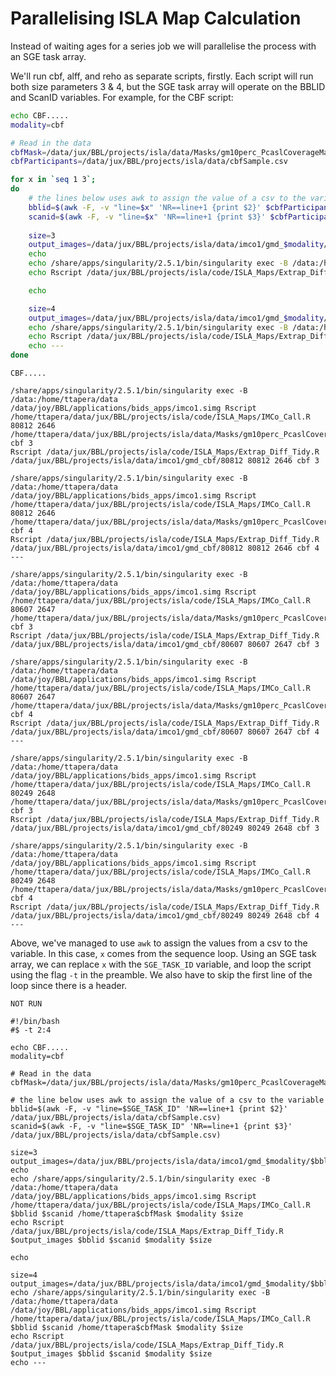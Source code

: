 
# Parallelising ISLA Map Calculation

Instead of waiting ages for a series job we will parallelise the process with an SGE task array.

We'll run cbf, alff, and reho as separate scripts, firstly. Each script will run both size parameters 3 & 4, but the SGE task array will operate on the BBLID and ScanID variables. For example, for the CBF script:


```bash
echo CBF.....
modality=cbf

# Read in the data
cbfMask=/data/jux/BBL/projects/isla/data/Masks/gm10perc_PcaslCoverageMask.nii.gz
cbfParticipants=/data/jux/BBL/projects/isla/data/cbfSample.csv

for x in `seq 1 3`;
do
    # the lines below uses awk to assign the value of a csv to the variable
    bblid=$(awk -F, -v "line=$x" 'NR==line+1 {print $2}' $cbfParticipants)
    scanid=$(awk -F, -v "line=$x" 'NR==line+1 {print $3}' $cbfParticipants)
    
    size=3
    output_images=/data/jux/BBL/projects/isla/data/imco1/gmd_$modality/$bblid
    echo
    echo /share/apps/singularity/2.5.1/bin/singularity exec -B /data:/home/ttapera/data /data/joy/BBL/applications/bids_apps/imco1.simg Rscript /home/ttapera/data/jux/BBL/projects/isla/code/ISLA_Maps/IMCo_Call.R $bblid $scanid /home/ttapera$cbfMask $modality $size
    echo Rscript /data/jux/BBL/projects/isla/code/ISLA_Maps/Extrap_Diff_Tidy.R $output_images $bblid $scanid $modality $size

    echo

    size=4
    output_images=/data/jux/BBL/projects/isla/data/imco1/gmd_$modality/$bblid
    echo /share/apps/singularity/2.5.1/bin/singularity exec -B /data:/home/ttapera/data /data/joy/BBL/applications/bids_apps/imco1.simg Rscript /home/ttapera/data/jux/BBL/projects/isla/code/ISLA_Maps/IMCo_Call.R $bblid $scanid /home/ttapera$cbfMask $modality $size
    echo Rscript /data/jux/BBL/projects/isla/code/ISLA_Maps/Extrap_Diff_Tidy.R $output_images $bblid $scanid $modality $size
    echo ---
done
```

    CBF.....
    
    /share/apps/singularity/2.5.1/bin/singularity exec -B /data:/home/ttapera/data /data/joy/BBL/applications/bids_apps/imco1.simg Rscript /home/ttapera/data/jux/BBL/projects/isla/code/ISLA_Maps/IMCo_Call.R 80812 2646 /home/ttapera/data/jux/BBL/projects/isla/data/Masks/gm10perc_PcaslCoverageMask.nii.gz cbf 3
    Rscript /data/jux/BBL/projects/isla/code/ISLA_Maps/Extrap_Diff_Tidy.R /data/jux/BBL/projects/isla/data/imco1/gmd_cbf/80812 80812 2646 cbf 3
    
    /share/apps/singularity/2.5.1/bin/singularity exec -B /data:/home/ttapera/data /data/joy/BBL/applications/bids_apps/imco1.simg Rscript /home/ttapera/data/jux/BBL/projects/isla/code/ISLA_Maps/IMCo_Call.R 80812 2646 /home/ttapera/data/jux/BBL/projects/isla/data/Masks/gm10perc_PcaslCoverageMask.nii.gz cbf 4
    Rscript /data/jux/BBL/projects/isla/code/ISLA_Maps/Extrap_Diff_Tidy.R /data/jux/BBL/projects/isla/data/imco1/gmd_cbf/80812 80812 2646 cbf 4
    ---
    
    /share/apps/singularity/2.5.1/bin/singularity exec -B /data:/home/ttapera/data /data/joy/BBL/applications/bids_apps/imco1.simg Rscript /home/ttapera/data/jux/BBL/projects/isla/code/ISLA_Maps/IMCo_Call.R 80607 2647 /home/ttapera/data/jux/BBL/projects/isla/data/Masks/gm10perc_PcaslCoverageMask.nii.gz cbf 3
    Rscript /data/jux/BBL/projects/isla/code/ISLA_Maps/Extrap_Diff_Tidy.R /data/jux/BBL/projects/isla/data/imco1/gmd_cbf/80607 80607 2647 cbf 3
    
    /share/apps/singularity/2.5.1/bin/singularity exec -B /data:/home/ttapera/data /data/joy/BBL/applications/bids_apps/imco1.simg Rscript /home/ttapera/data/jux/BBL/projects/isla/code/ISLA_Maps/IMCo_Call.R 80607 2647 /home/ttapera/data/jux/BBL/projects/isla/data/Masks/gm10perc_PcaslCoverageMask.nii.gz cbf 4
    Rscript /data/jux/BBL/projects/isla/code/ISLA_Maps/Extrap_Diff_Tidy.R /data/jux/BBL/projects/isla/data/imco1/gmd_cbf/80607 80607 2647 cbf 4
    ---
    
    /share/apps/singularity/2.5.1/bin/singularity exec -B /data:/home/ttapera/data /data/joy/BBL/applications/bids_apps/imco1.simg Rscript /home/ttapera/data/jux/BBL/projects/isla/code/ISLA_Maps/IMCo_Call.R 80249 2648 /home/ttapera/data/jux/BBL/projects/isla/data/Masks/gm10perc_PcaslCoverageMask.nii.gz cbf 3
    Rscript /data/jux/BBL/projects/isla/code/ISLA_Maps/Extrap_Diff_Tidy.R /data/jux/BBL/projects/isla/data/imco1/gmd_cbf/80249 80249 2648 cbf 3
    
    /share/apps/singularity/2.5.1/bin/singularity exec -B /data:/home/ttapera/data /data/joy/BBL/applications/bids_apps/imco1.simg Rscript /home/ttapera/data/jux/BBL/projects/isla/code/ISLA_Maps/IMCo_Call.R 80249 2648 /home/ttapera/data/jux/BBL/projects/isla/data/Masks/gm10perc_PcaslCoverageMask.nii.gz cbf 4
    Rscript /data/jux/BBL/projects/isla/code/ISLA_Maps/Extrap_Diff_Tidy.R /data/jux/BBL/projects/isla/data/imco1/gmd_cbf/80249 80249 2648 cbf 4
    ---


Above, we've managed to use `awk` to assign the values from a csv to the variable. In this case, `x` comes from the sequence loop. Using an SGE task array, we can replace `x` with the `SGE_TASK_ID` variable, and loop the script using the flag `-t` in the preamble. We also have to skip the first line of the loop since there is a header.

```
NOT RUN

#!/bin/bash
#$ -t 2:4

echo CBF.....
modality=cbf

# Read in the data
cbfMask=/data/jux/BBL/projects/isla/data/Masks/gm10perc_PcaslCoverageMask.nii.gz

# the line below uses awk to assign the value of a csv to the variable
bblid=$(awk -F, -v "line=$SGE_TASK_ID" 'NR==line+1 {print $2}' /data/jux/BBL/projects/isla/data/cbfSample.csv)
scanid=$(awk -F, -v "line=$SGE_TASK_ID" 'NR==line+1 {print $3}' /data/jux/BBL/projects/isla/data/cbfSample.csv)

size=3
output_images=/data/jux/BBL/projects/isla/data/imco1/gmd_$modality/$bblid
echo
echo /share/apps/singularity/2.5.1/bin/singularity exec -B /data:/home/ttapera/data /data/joy/BBL/applications/bids_apps/imco1.simg Rscript /home/ttapera/data/jux/BBL/projects/isla/code/ISLA_Maps/IMCo_Call.R $bblid $scanid /home/ttapera$cbfMask $modality $size
echo Rscript /data/jux/BBL/projects/isla/code/ISLA_Maps/Extrap_Diff_Tidy.R $output_images $bblid $scanid $modality $size

echo

size=4
output_images=/data/jux/BBL/projects/isla/data/imco1/gmd_$modality/$bblid
echo /share/apps/singularity/2.5.1/bin/singularity exec -B /data:/home/ttapera/data /data/joy/BBL/applications/bids_apps/imco1.simg Rscript /home/ttapera/data/jux/BBL/projects/isla/code/ISLA_Maps/IMCo_Call.R $bblid $scanid /home/ttapera$cbfMask $modality $size
echo Rscript /data/jux/BBL/projects/isla/code/ISLA_Maps/Extrap_Diff_Tidy.R $output_images $bblid $scanid $modality $size
echo ---
```
